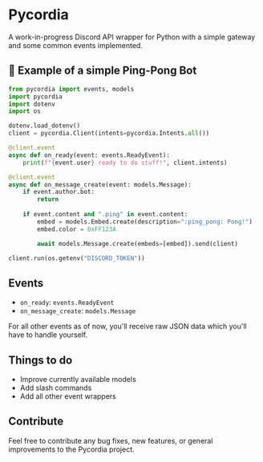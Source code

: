 # Pycordia

A work-in-progress Discord API wrapper for Python with a simple gateway and some common events implemented.

## :ping_pong: Example of a simple Ping-Pong Bot

```py
from pycordia import events, models
import pycordia
import dotenv
import os

dotenv.load_dotenv()
client = pycordia.Client(intents=pycordia.Intents.all())

@client.event
async def on_ready(event: events.ReadyEvent):
    print(f"{event.user} ready to do stuff!", client.intents)

@client.event
async def on_message_create(event: models.Message):
    if event.author.bot:
        return
    
    if event.content and ".ping" in event.content:
        embed = models.Embed.create(description=":ping_pong: Pong!")
        embed.color = 0xFF123A

        await models.Message.create(embeds=[embed]).send(client)

client.run(os.getenv("DISCORD_TOKEN"))
```

## Events

- `on_ready`: `events.ReadyEvent`
- `on_message_create`: `models.Message`

For all other events as of now, you'll receive raw JSON data which you'll have to handle yourself.

## Things to do

- Improve currently available models
- Add slash commands
- Add all other event wrappers

## Contribute

Feel free to contribute any bug fixes, new features, or general improvements to the Pycordia project.
